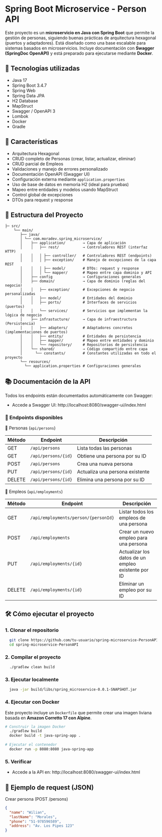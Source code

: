 # Spring Boot Microservice - Person API

Este proyecto es un **microservicio en Java con Spring Boot** que permite la gestión de personas, siguiendo buenas prácticas de arquitectura hexagonal (puertos y adaptadores). Está diseñado como una base escalable para sistemas basados en microservicios. Incluye documentación con **Swagger (SpringDoc OpenAPI)** y está preparado para ejecutarse mediante **Docker**.

## 🚀 Tecnologías utilizadas
- Java 17
- Spring Boot 3.4.7
- Spring Web
- Spring Data JPA
- H2 Database
- MapStruct
- Swagger / OpenAPI 3
- Lombok
- Docker
- Gradle

## 📌 Características

- Arquitectura Hexagonal
- CRUD completo de Personas (crear, listar, actualizar, eliminar)
- CRUD parcial de Empleos
- Validaciones y manejo de errores personalizado
- Documentación OpenAPI (Swagger UI)
- Configuración externa mediante `application.properties`
- Uso de base de datos en memoria H2 (ideal para pruebas)
- Mapeo entre entidades y modelos usando MapStruct
- Control global de excepciones
- DTOs para request y response

## 🧱 Estructura del Proyecto

```
├─ src/
    └── main/
       ├── java/
       │ └── com.moradev.spring_microservice/
       │    ├── application/        → Capa de aplicación
       │    │   ├── rest/           → Controladores REST (interfaz HTTP)
       │    │   │ ├── controller/   # Controladores REST (endpoints)
       │    │   │ ├── exception/    # Manejo de excepciones de la capa REST
       │    │   │ ├── model/        # DTOs: request y response
       │    │   │ └── mapper/       # Mapeo entre capa dominio y API
       │    ├── config              → Configuraciones generales
       │    ├── domain/             → Capa de dominio (reglas del negocio)
       │    │   ├── exception/      # Excepciones de negocio personalizadas
       │    │   ├── model/          # Entidades del dominio
       │    │   ├── ports/          # Interfaces de servicios (puertos)
       │    │   └── services/       # Servicios que implementan la lógica de negocio
       │    ├── infrastucture/      → Capa de infraestructura (Persistencia)
       │    │   ├── adapters/       # Adaptadores concretos (implementaciones de puertos) 
       │    │   ├── entity/         # Entidades de persistencia 
       │    │   ├── mapper/         # Mapeo entre entidades y dominio 
       │    │   └── repository/     # Repositorios de persistencia 
       │    └── shared/             → Código compartido entre capa
       │      └── constants/        # Constantes utilizadas en todo el proyecto
       └── resources/
         └── application.properties # Configuraciones generales
```

## 📚 Documentación de la API

Todos los endpoints están documentados automáticamente con Swagger:

- Accede a Swagger UI: http://localhost:8080/swagger-ui/index.html

### 📄 Endpoints disponibles

🔗 Personas (`api/persons`)

| Método | Endpoint             | Descripción                         |
|--------|----------------------|-------------------------------------|
| GET    | `/api/persons`       | Lista todas las personas            |
| GET    | `/api/persons/{id}`  | Obtiene una persona por su ID       |
| POST   | `/api/persons`       | Crea una nueva persona              |
| PUT    | `/api/persons/{id}`  | Actualiza una persona existente     |
| DELETE | `/api/persons/{id}`  | Elimina una persona por su ID       |

🔗 Empleos (`api/employments`)


| Método | Endpoint                                | Descripción                                         |
|--------|-----------------------------------------|-----------------------------------------------------|
| GET    | `/api/employments/person/{personId}`    | Listar todos los empleos de una persona             |
| POST   | `/api/employments`                      | Crear un nuevo empleo para una persona              |
| PUT    | `/api/employments/{id}`                 | Actualizar los datos de un empleo existente por ID  |
| DELETE | `/api/employments/{id}`                 | Eliminar un empleo por su ID                        |

## 🛠️ Cómo ejecutar el proyecto

### 1. Clonar el repositorio

```bash
  git clone https://github.com/tu-usuario/spring-microservice-PersonAPI.git
  cd spring-microservice-PersonAPI
```

### 2. Compilar el proyecto

```bash
  ./gradlew clean build
```

### 3. Ejecutar localmente

```bash
  java -jar build/libs/spring_microservice-0.0.1-SNAPSHOT.jar
```

### 4. Ejecutar con Docker
Este proyecto incluye un `Dockerfile` que permite crear una imagen liviana basada en **Amazon Corretto 17 con Alpine**.

```bash
# Construir la imagen Docker
  ./gradlew build
  docker build -t java-spring-app .
  
# Ejecutar el contenedor
  docker run -p 8080:8080 java-spring-app
```

### 5. Verificar
- Accede a la API en:
http://localhost:8080/swagger-ui/index.html

## 🧪 Ejemplo de request (JSON)
Crear persona (POST /persons)

```json
{
  "name": "Wilian",
  "lastName": "Morales",
  "phone": "51-978596589",
  "address": "Av. Los Pipes 123"
}
```
